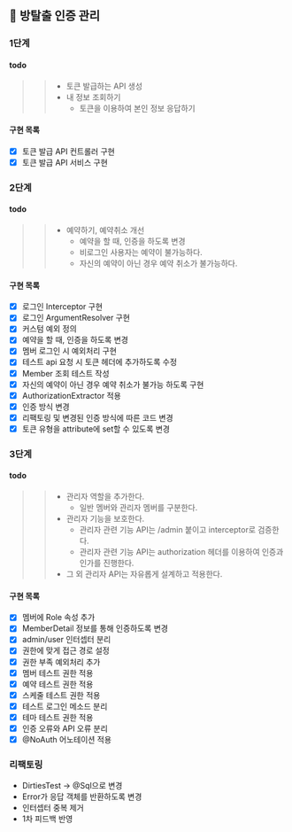 ## 🚀 방탈출 인증 관리

### 1단계

#### todo
>> * 토큰 발급하는 API 생성
>> * 내 정보 조회하기
>>   * 토큰을 이용하여 본인 정보 응답하기

#### 구현 목록
- [x] 토큰 발급 API 컨트롤러 구현
- [x] 토큰 발급 API 서비스 구현

### 2단계
#### todo 
>> * 예약하기, 예약취소 개선
>>   * 예약을 할 때, 인증을 하도록 변경
>>   * 비로그인 사용자는 예약이 불가능하다.
>>   * 자신의 예약이 아닌 경우 예약 취소가 불가능하다.

#### 구현 목록
- [x] 로그인 Interceptor 구현
- [x] 로그인 ArgumentResolver 구현
- [x] 커스텀 예외 정의
- [x] 예약을 할 때, 인증을 하도록 변경
- [x] 멤버 로그인 시 예외처리 구현
- [x] 테스트 api 요청 시 토큰 헤더에 추가하도록 수정
- [x] Member 조회 테스트 작성
- [x] 자신의 예약이 아닌 경우 예약 취소가 불가능 하도록 구현
- [x] AuthorizationExtractor 적용
- [x] 인증 방식 변경
- [x] 리팩토링 및 변경된 인증 방식에 따른 코드 변경
- [x] 토큰 유형을 attribute에 set할 수 있도록 변경

### 3단계

#### todo
>> * 관리자 역할을 추가한다.
>>   * 일반 멤버와 관리자 멤버를 구분한다.
>> * 관리자 기능을 보호한다.
>>   * 관리자 관련 기능 API는 /admin 붙이고 interceptor로 검증한다.
>>   * 관리자 관련 기능 API는 authorization 헤더를 이용하여 인증과 인가를 진행한다.
>> * 그 외 관리자 API는 자유롭게 설계하고 적용한다.

#### 구현 목록
* [x] 멤버에 Role 속성 추가
* [x] MemberDetail 정보를 통해 인증하도록 변경
* [x] admin/user 인터셉터 분리
* [x] 권한에 맞게 접근 경로 설정
* [x] 권한 부족 예외처리 추가
* [x] 멤버 테스트 권한 적용
* [x] 예약 테스트 권한 적용
* [x] 스케줄 테스트 권한 적용
* [x] 테스트 로그인 메소드 분리
* [x] 테마 테스트 권한 적용
* [x] 인증 오류와 API 오류 분리
* [x] @NoAuth 어노테이션 적용

### 리팩토링
* DirtiesTest -> @Sql으로 변경
* Error가 응답 객체를 반환하도록 변경
* 인터셉터 중복 제거
* 1차 피드백 반영